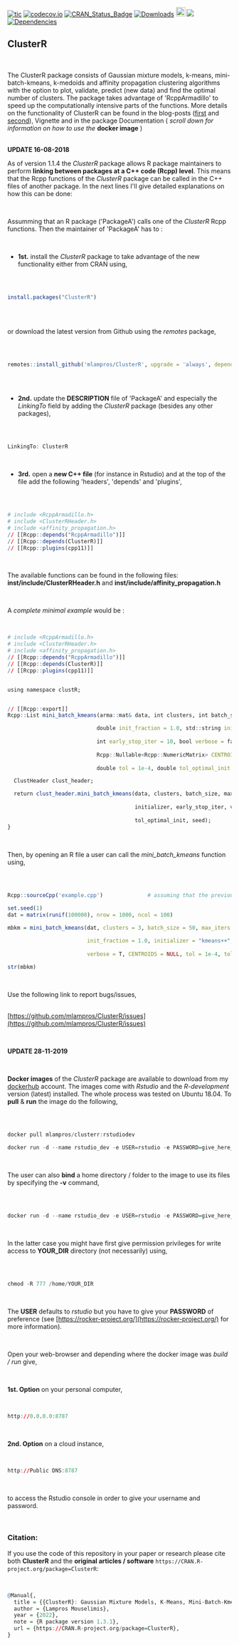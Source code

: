 
[![tic](https://github.com/mlampros/ClusterR/workflows/tic/badge.svg?branch=master)](https://github.com/mlampros/ClusterR/actions)
[![codecov.io](https://codecov.io/github/mlampros/ClusterR/coverage.svg?branch=master)](https://codecov.io/github/mlampros/ClusterR?branch=master)
[![CRAN_Status_Badge](http://www.r-pkg.org/badges/version/ClusterR)](http://cran.r-project.org/package=ClusterR)
[![Downloads](http://cranlogs.r-pkg.org/badges/grand-total/ClusterR?color=blue)](http://www.r-pkg.org/pkg/ClusterR)
<a href="https://www.buymeacoffee.com/VY0x8snyh" target="_blank"><img src="https://www.buymeacoffee.com/assets/img/custom_images/orange_img.png" alt="Buy Me A Coffee" height="21px" ></a>
[![](https://img.shields.io/docker/automated/mlampros/clusterr.svg)](https://hub.docker.com/r/mlampros/clusterr)
[![Dependencies](https://tinyverse.netlify.com/badge/ClusterR)](https://cran.r-project.org/package=ClusterR)


## ClusterR
<br>

The ClusterR package consists of Gaussian mixture models, k-means, mini-batch-kmeans, k-medoids and affinity propagation clustering algorithms with the option to plot, validate, predict (new data) and find the optimal number of clusters. The package takes advantage of 'RcppArmadillo' to speed up the computationally intensive parts of the functions. More details on the functionality of ClusterR can be found in the blog-posts ([first](http://mlampros.github.io/2016/09/12/clusterR_package/) and [second](http://mlampros.github.io/2022/12/04/comparison_partition_around_medoid/)), Vignette and in the package Documentation ( *scroll down for information on how to use the* **docker image** )
<br><br>

**UPDATE 16-08-2018**


As of version 1.1.4 the *ClusterR* package allows R package maintainers to perform **linking between packages at a C++ code (Rcpp) level**. This means that the Rcpp functions of the *ClusterR* package can be called in the C++ files of another package. In the next lines I'll give detailed explanations on how this can be done:

<br>

Assumming that an R package ('PackageA') calls one of the *ClusterR* Rcpp functions. Then the maintainer of 'PackageA' has to :

<br>

* **1st.** install the *ClusterR* package to take advantage of the new functionality either from CRAN using,

<br>


```R

install.packages("ClusterR")
 

```

<br>

or download the latest version from Github using the *remotes* package,

<br>

```R

remotes::install_github('mlampros/ClusterR', upgrade = 'always', dependencies = TRUE, repos = 'https://cloud.r-project.org/')
 

```

<br>

* **2nd.** update the **DESCRIPTION** file of 'PackageA' and especially the *LinkingTo* field by adding the *ClusterR* package (besides any other packages),

<br>

```R

LinkingTo: ClusterR

```

<br>

* **3rd.** open a **new C++ file** (for instance in Rstudio) and at the top of the file add the following 'headers', 'depends' and 'plugins',

<br>

```R

# include <RcppArmadillo.h>
# include <ClusterRHeader.h>
# include <affinity_propagation.h>
// [[Rcpp::depends("RcppArmadillo")]]
// [[Rcpp::depends(ClusterR)]]
// [[Rcpp::plugins(cpp11)]]


```
<br>

The available functions can be found in the following files: **inst/include/ClusterRHeader.h** and **inst/include/affinity_propagation.h**

<br>

A *complete minimal example* would be :

<br>

```R
# include <RcppArmadillo.h>
# include <ClusterRHeader.h>
# include <affinity_propagation.h>
// [[Rcpp::depends("RcppArmadillo")]]
// [[Rcpp::depends(ClusterR)]]
// [[Rcpp::plugins(cpp11)]]


using namespace clustR;


// [[Rcpp::export]]
Rcpp::List mini_batch_kmeans(arma::mat& data, int clusters, int batch_size, int max_iters, int num_init = 1, 

                            double init_fraction = 1.0, std::string initializer = "kmeans++",
                            
                            int early_stop_iter = 10, bool verbose = false, 
                            
                            Rcpp::Nullable<Rcpp::NumericMatrix> CENTROIDS = R_NilValue, 
                            
                            double tol = 1e-4, double tol_optimal_init = 0.5, int seed = 1) {

  ClustHeader clust_header;

  return clust_header.mini_batch_kmeans(data, clusters, batch_size, max_iters, num_init, init_fraction, 
  
                                        initializer, early_stop_iter, verbose, CENTROIDS, tol, 
                                        
                                        tol_optimal_init, seed);
}


```

<br>

Then, by opening an R file a user can call the *mini_batch_kmeans* function using,

<br>

```R

Rcpp::sourceCpp('example.cpp')              # assuming that the previous Rcpp code is included in 'example.cpp' 
             
set.seed(1)
dat = matrix(runif(100000), nrow = 1000, ncol = 100)

mbkm = mini_batch_kmeans(dat, clusters = 3, batch_size = 50, max_iters = 100, num_init = 2, 

                         init_fraction = 1.0, initializer = "kmeans++", early_stop_iter = 10, 
                         
                         verbose = T, CENTROIDS = NULL, tol = 1e-4, tol_optimal_init = 0.5, seed = 1)
                         
str(mbkm)


```

<br>


Use the following link to report bugs/issues,
<br><br>

[https://github.com/mlampros/ClusterR/issues](https://github.com/mlampros/ClusterR/issues)

<br>


**UPDATE 28-11-2019**

<br>

**Docker images** of the *ClusterR* package are available to download from my [dockerhub](https://hub.docker.com/r/mlampros/clusterr) account. The images come with *Rstudio* and the *R-development* version (latest) installed. The whole process was tested on Ubuntu 18.04. To **pull** & **run** the image do the following,

<br>

```R

docker pull mlampros/clusterr:rstudiodev

docker run -d --name rstudio_dev -e USER=rstudio -e PASSWORD=give_here_your_password --rm -p 8787:8787 mlampros/clusterr:rstudiodev

```

<br>

The user can also **bind** a home directory / folder to the image to use its files by specifying the **-v** command,

<br>

```R

docker run -d --name rstudio_dev -e USER=rstudio -e PASSWORD=give_here_your_password --rm -p 8787:8787 -v /home/YOUR_DIR:/home/rstudio/YOUR_DIR mlampros/clusterr:rstudiodev


```

<br>

In the latter case you might have first give permission privileges for write access to **YOUR_DIR** directory (not necessarily) using,

<br>

```R

chmod -R 777 /home/YOUR_DIR


```

<br>

The **USER** defaults to *rstudio* but you have to give your **PASSWORD** of preference (see [https://rocker-project.org/](https://rocker-project.org/) for more information).

<br>

Open your web-browser and depending where the docker image was *build / run* give, 

<br>

**1st. Option** on your personal computer,

<br>

```R
http://0.0.0.0:8787 

```

<br>

**2nd. Option** on a cloud instance, 

<br>

```R
http://Public DNS:8787

```

<br>

to access the Rstudio console in order to give your username and password.

<br>

### **Citation:**

If you use the code of this repository in your paper or research please cite both **ClusterR** and the **original articles / software** `https://CRAN.R-project.org/package=ClusterR`:

<br>

```R
@Manual{,
  title = {{ClusterR}: Gaussian Mixture Models, K-Means, Mini-Batch-Kmeans, K-Medoids and Affinity Propagation Clustering},
  author = {Lampros Mouselimis},
  year = {2022},
  note = {R package version 1.3.1},
  url = {https://CRAN.R-project.org/package=ClusterR},
}
```

<br>

